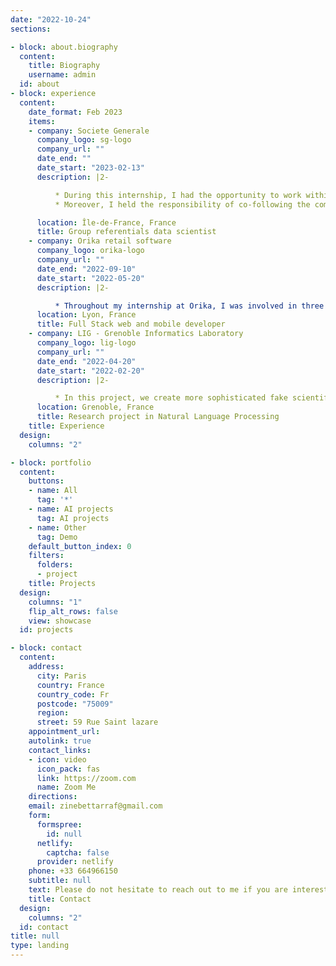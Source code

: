 ```yaml
---
date: "2022-10-24"
sections:

- block: about.biography
  content:
    title: Biography
    username: admin
  id: about
- block: experience
  content:
    date_format: Feb 2023
    items:
    - company: Societe Generale
      company_logo: sg-logo
      company_url: ""
      date_end: ""
      date_start: "2023-02-13"
      description: |2-

          * During this internship, I had the opportunity to work within a team of highly skilled data experts dedicated to supporting the banking business lines . My main responsibilities revolved around leveraging the power of AI models to enhance the data quality within the third parties' dataset by detecting potential anomalies and suggesting appropriate data .
          * Moreover, I held the responsibility of co-following the complex extraction request book by querying in the data lake and also ensuring the results to be aligned with the users' requirements .

      location: Île-de-France, France
      title: Group referentials data scientist 
    - company: Orika retail software
      company_logo: orika-logo
      company_url: ""
      date_end: "2022-09-10"
      date_start: "2022-05-20"
      description: |2-

          * Throughout my internship at Orika, I was involved in three distinct projects: the development of a mobile app for product recognition called o4iz, the creation of a console-based cash register system called tuipos, and the development of a web application for activity reports .
      location: Lyon, France
      title: Full Stack web and mobile developer 
    - company: LIG - Grenoble Informatics Laboratory
      company_logo: lig-logo
      company_url: ""
      date_end: "2022-04-20"
      date_start: "2022-02-20"
      description: |2-

          * In this project, we create more sophisticated fake scientific research papers by combining a neural network-based text generator (LSTM) with a grammar-based text generator. The goal is to challenge existing detectors and develop a more robust detection method..
      location: Grenoble, France
      title: Research project in Natural Language Processing
    title: Experience
  design:
    columns: "2"

- block: portfolio
  content:
    buttons:
    - name: All
      tag: '*'
    - name: AI projects
      tag: AI projects
    - name: Other
      tag: Demo
    default_button_index: 0
    filters:
      folders:
      - project
    title: Projects
  design:
    columns: "1"
    flip_alt_rows: false
    view: showcase
  id: projects

- block: contact
  content:
    address:
      city: Paris
      country: France
      country_code: Fr
      postcode: "75009"
      region: 
      street: 59 Rue Saint lazare 
    appointment_url: 
    autolink: true
    contact_links:
    - icon: video
      icon_pack: fas
      link: https://zoom.com
      name: Zoom Me
    directions: 
    email: zinebettarraf@gmail.com
    form:
      formspree:
        id: null
      netlify:
        captcha: false
      provider: netlify
    phone: +33 664966150
    subtitle: null
    text: Please do not hesitate to reach out to me if you are interested in further communication.
    title: Contact
  design:
    columns: "2"
  id: contact
title: null
type: landing
---
```

